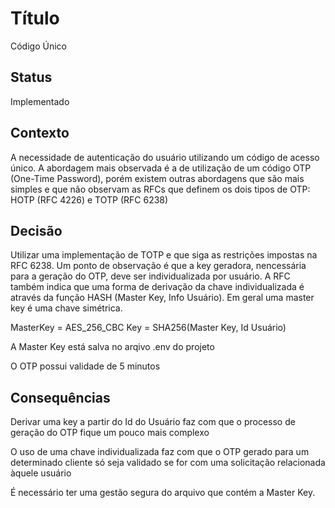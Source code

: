 # Título

Código Único

## Status

Implementado

## Contexto

A necessidade de autenticação do usuário utilizando um código de acesso único. A abordagem mais observada é a de utilização de um código OTP (One-Time Password), porém existem outras abordagens que são mais simples e que não observam as RFCs que definem os dois tipos de OTP: HOTP (RFC 4226) e TOTP (RFC 6238)

## Decisão

Utilizar uma implementação de TOTP e que siga as restrições impostas na RFC 6238. Um ponto de observação é que a key geradora, nencessária para a geração do OTP, deve ser individualizada por usuário. A RFC também indica que uma forma de derivação da chave individualizada é através da função HASH (Master Key, Info Usuário). Em geral uma master key é uma chave simétrica.

MasterKey = AES_256_CBC
Key = SHA256(Master Key, Id Usuário)

A Master Key está salva no arqivo .env do projeto

O OTP possui validade de 5 minutos

## Consequências

Derivar uma key a partir do Id do Usuário faz com que o processo de geração do OTP fique um pouco mais complexo

O uso de uma chave individualizada faz com que o OTP gerado para um determinado cliente só seja validado se for com uma solicitação relacionada àquele usuário

É necessário ter uma gestão segura do arquivo que contém a Master Key.
